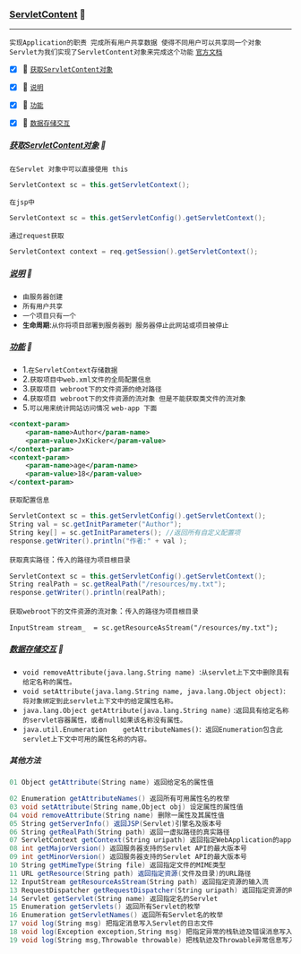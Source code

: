 ### [ServletContent](#top) <b id="top"></b> :maple_leaf:

----
`实现Application的职责 完成所有用户共享数据 使得不同用户可以共享同一个对象 Servlet为我们实现了ServletContent对象来完成这个功能` [`官方文档`](http://tomcat.apache.org/tomcat-5.5-doc/servletapi/javax/servlet/ServletContext.html)

- [x] :maple_leaf: [`获取ServletContent对象`](#get) 
- [x] :maple_leaf: [`说明`](#desc) 
- [x] :maple_leaf: [`功能`](#func) 
- [x] :maple_leaf: [`数据存储交互`](#data) 



##### [获取ServletContent对象](#top)  <b id="get"></b> :maple_leaf:
`在Servlet 对象中可以直接使用 this `
```c#
ServletContext sc = this.getServletContext();
```
`在jsp中`
```c#
ServletContext sc = this.getServletConfig().getServletContext();
```
`通过request获取`
```c#
ServletContext context = req.getSession().getServletContext();
```
##### [说明](#top)  <b id="desc"></b> :maple_leaf:
* `由服务器创建`
* `所有用户共享`
* `一个项目只有一个` 
* **`生命周期`**:`从你将项目部署到服务器到 服务器停止此网站或项目被停止 `

##### [功能](#top)  <b id="func"></b> :maple_leaf:
* 1.`在ServletContext存储数据`
* 2.`获取项目中web.xml文件的全局配置信息`
* 3.`获取项目 webroot下的文件资源的绝对路径`
* 4.`获取项目 webroot下的文件资源的流对象 但是不能获取类文件的流对象`
* 5.`可以用来统计网站访问情况`
`web-app 下面`
```xml
<context-param>
    <param-name>Author</param-name>
    <param-value>JxKicker</param-value>
</context-param>
<context-param>
    <param-name>age</param-name>
    <param-value>18</param-value>
</context-param>
```
`获取配置信息`
```c#
ServletContext sc = this.getServletConfig().getServletContext();
String val = sc.getInitParameter("Author");
String key[] = sc.getInitParameters(); //返回所有自定义配置项
response.getWriter().println("作者:" + val );
```
`获取真实路径`：`传入的路径为项目根目录`
```c#
ServletContext sc = this.getServletConfig().getServletContext();
String realPath = sc.getRealPath("/resources/my.txt");
response.getWriter().println(realPath);
```
`获取webroot下的文件资源的流对象`：`传入的路径为项目根目录`
```
InputStream stream_  = sc.getResourceAsStream("/resources/my.txt");
```
##### [数据存储交互](#top)  <b id="data"></b> :maple_leaf:
* `void	removeAttribute(java.lang.String name) `:`从servlet上下文中删除具有给定名称的属性。`
* `void	setAttribute(java.lang.String name, java.lang.Object object)`: `将对象绑定到此servlet上下文中的给定属性名称。`
* `java.lang.Object	getAttribute(java.lang.String name)` :`返回具有给定名称的servlet容器属性，或者null如果该名称没有属性。`
* `java.util.Enumeration	getAttributeNames()`:` 返回Enumeration包含此servlet上下文中可用的属性名称的内容。`


##### 其他方法
```c#
01 Object getAttribute(String name) 返回给定名的属性值

02 Enumeration getAttributeNames() 返回所有可用属性名的枚举
03 void setAttribute(String name,Object obj) 设定属性的属性值
04 void removeAttribute(String name) 删除一属性及其属性值
05 String getServerInfo() 返回JSP(Servlet)引擎名及版本号
06 String getRealPath(String path) 返回一虚拟路径的真实路径
07 ServletContext getContext(String uripath) 返回指定WebApplication的application对象
08 int getMajorVersion() 返回服务器支持的Servlet API的最大版本号
09 int getMinorVersion() 返回服务器支持的Servlet API的最大版本号
10 String getMimeType(String file) 返回指定文件的MIME类型
11 URL getResource(String path) 返回指定资源(文件及目录)的URL路径
12 InputStream getResourceAsStream(String path) 返回指定资源的输入流
13 RequestDispatcher getRequestDispatcher(String uripath) 返回指定资源的RequestDispatcher对象
14 Servlet getServlet(String name) 返回指定名的Servlet
15 Enumeration getServlets() 返回所有Servlet的枚举
16 Enumeration getServletNames() 返回所有Servlet名的枚举
17 void log(String msg) 把指定消息写入Servlet的日志文件
18 void log(Exception exception,String msg) 把指定异常的栈轨迹及错误消息写入Servlet日志文件
19 void log(String msg,Throwable throwable) 把栈轨迹及Throwable异常信息写入Servlet日志文件
```
